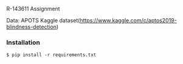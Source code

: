 R-143611 Assignment

Data: APOTS Kaggle dataset(https://www.kaggle.com/c/aptos2019-blindness-detection)      

###  Installation
```
$ pip install -r requirements.txt
